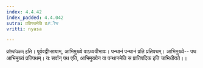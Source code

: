 ```yaml
---
index: 4.4.42
index_padded: 4.4.042
sutra: प्रतिपथमेति ठ#ँश्च
vritti: nyasa

---
```

`प्रतिपधिकम्` इति। पूर्ववद्वीप्सायाम्, आभिमुख्ये वाऽव्ययीभावः। पन्थानं पन्थानं प्रति प्रतिपथम्। आभिमुख्ये-- पथ आभिमुख्यं प्रतिपथम्। यः सर्वान् पथ एति, आभिमुख्येन वा पन्थानमेति स प्रातिपदिक इति चाभिधीयते।।